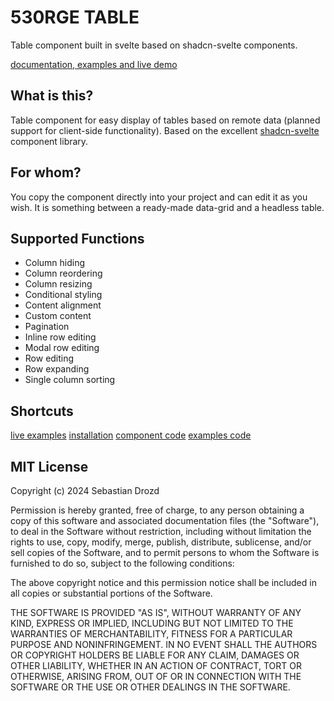 # 530RGE TABLE

Table component built in svelte based on shadcn-svelte components.

[documentation, examples and live demo](https://tzezar-table.vercel.app/)

## What is this?
Table component for easy display of tables based on remote data (planned support for client-side functionality).
Based on the excellent [shadcn-svelte](https://github.com/huntabyte/shadcn-svelte) component library.

## For whom?
You copy the component directly into your project and can edit it as you wish. It is something between a ready-made data-grid and a headless table.

## Supported Functions
- Column hiding
- Column reordering
- Column resizing
- Conditional styling
- Content alignment
- Custom content
- Pagination
- Inline row editing
- Modal row editing
- Row editing
- Row expanding
- Single column sorting

## Shortcuts
[live examples](https://tzezar-table.vercel.app/) 
[installation](https://tzezar-table.vercel.app/installation) 
[component code](https://github.com/tzezar/table/tree/main/src/lib/components/table) 
[examples code](https://github.com/tzezar/table/tree/main/src/routes/(examples)) 

## MIT License

Copyright (c) 2024 Sebastian Drozd

Permission is hereby granted, free of charge, to any person obtaining a copy
of this software and associated documentation files (the "Software"), to deal
in the Software without restriction, including without limitation the rights
to use, copy, modify, merge, publish, distribute, sublicense, and/or sell
copies of the Software, and to permit persons to whom the Software is
furnished to do so, subject to the following conditions:

The above copyright notice and this permission notice shall be included in all
copies or substantial portions of the Software.

THE SOFTWARE IS PROVIDED "AS IS", WITHOUT WARRANTY OF ANY KIND, EXPRESS OR
IMPLIED, INCLUDING BUT NOT LIMITED TO THE WARRANTIES OF MERCHANTABILITY,
FITNESS FOR A PARTICULAR PURPOSE AND NONINFRINGEMENT. IN NO EVENT SHALL THE
AUTHORS OR COPYRIGHT HOLDERS BE LIABLE FOR ANY CLAIM, DAMAGES OR OTHER
LIABILITY, WHETHER IN AN ACTION OF CONTRACT, TORT OR OTHERWISE, ARISING FROM,
OUT OF OR IN CONNECTION WITH THE SOFTWARE OR THE USE OR OTHER DEALINGS IN THE
SOFTWARE.
